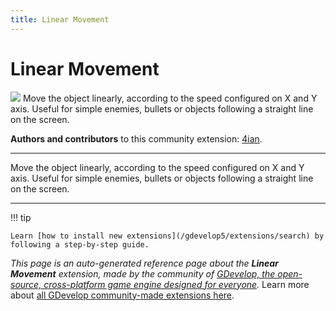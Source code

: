 ```yaml
---
title: Linear Movement
---
```

# Linear Movement

![](https://resources.gdevelop-app.com/assets/Icons/ray-start-arrow.svg)
Move the object linearly, according to the speed configured on X and Y axis. Useful for simple enemies, bullets or objects following a straight line on the screen.

**Authors and contributors** to this community extension: [4ian](https://gd.games/4ian).

---

Move the object linearly, according to the speed configured on X and Y axis. Useful for simple enemies, bullets or objects following a straight line on the screen.

---

!!! tip

    Learn [how to install new extensions](/gdevelop5/extensions/search) by following a step-by-step guide.

*This page is an auto-generated reference page about the **Linear Movement** extension, made by the community of [GDevelop, the open-source, cross-platform game engine designed for everyone](https://gdevelop.io/).* Learn more about [all GDevelop community-made extensions here](/gdevelop5/extensions).